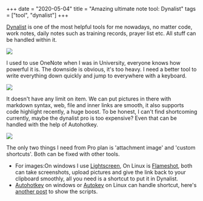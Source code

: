 +++ 
date = "2020-05-04"
title = "Amazing ultimate note tool: Dynalist"
tags = ["tool", "dynalist"]
+++

[Dynalist](https://dynalist.io/invite/oJtu7A) is one of the most helpful tools for me nowadays, no matter code, work notes, daily notes such as training records, prayer list etc. All stuff can be handled within it.

![](https://i.imgur.com/XH472FR.png)

I used to use OneNote when I was in University, everyone knows how powerful it is. The downside is obvious, it's too heavy. I need a better tool to write everything down quickly and jump to everywhere with a keyboard.

![](https://i.imgur.com/t5AMFnK.png)

It doesn't have any limit on item. We can put pictures in there with markdown syntax, web, file and inner links are smooth, it also supports code highlight recently, a huge boost. To be honest, I can't find shortcoming currently, maybe the dynalist pro is too expensive? Even that can be handled with the help of Autohotkey.

![](https://i.imgur.com/pRhtcME.png)

The only two things I need from Pro plan is 'attachment image' and 'custom shortcuts'. Both can be fixed with other tools. 

- For images:On windows I use [Lightscreen](https://lightscreen.com.ar/), On Linux is [Flameshot](https://flameshot.js.org/#/), both can take screenshots, upload pictures and give the link back to your clipboard smoothly, all you need is a shortcut to put it in Dynalist. 
- [Autohotkey](https://www.autohotkey.com/) on windows or  [Autokey](https://github.com/autokey/autokey) on Linux can handle shortcut, here's [another post](https://yanjiyu.com/dev/autohotkey) to show the scripts.